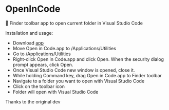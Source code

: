 # OpenInCode
:open_file_folder: Finder toolbar app to open current folder in Visual Studio Code

Installation and usage: 
- Download [app](https://github.com/sozercan/OpenInCode/releases/download/v1.0/OpenInCodeDark.zip)
- Move Open in Code.app to /Applications/Utilities
- Go to /Applications/Utilities
- Right-click Open in Code.app and click Open. When the security dialog prompt appears, click Open.
- Once Visual Studio Code new window is opened, close it.
- While holding Command key, drag Open in Code.app to Finder toolbar
- Navigate to a folder you want to open with Visual Studio Code
- Click on the toolbar icon
- Folder will open with Visual Studio Code



Thanks to the original dev

